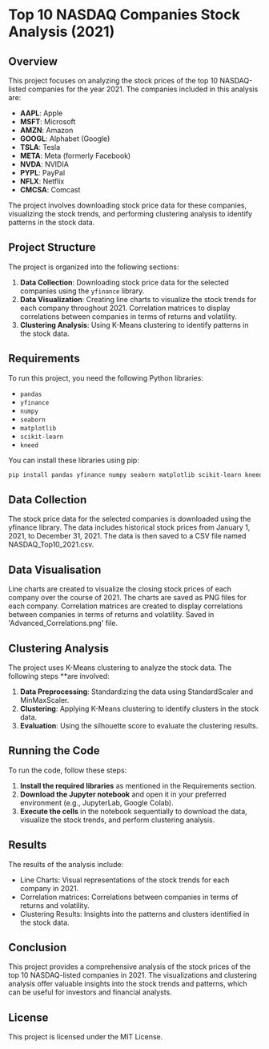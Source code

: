 # Top 10 NASDAQ Companies Stock Analysis (2021)

## Overview

This project focuses on analyzing the stock prices of the top 10 NASDAQ-listed companies for the year 2021. The companies included in this analysis are:

- **AAPL**: Apple
- **MSFT**: Microsoft
- **AMZN**: Amazon
- **GOOGL**: Alphabet (Google)
- **TSLA**: Tesla
- **META**: Meta (formerly Facebook)
- **NVDA**: NVIDIA
- **PYPL**: PayPal
- **NFLX**: Netflix
- **CMCSA**: Comcast

The project involves downloading stock price data for these companies, visualizing the stock trends, and performing clustering analysis to identify patterns in the stock data.

## Project Structure

The project is organized into the following sections:

1. **Data Collection**: Downloading stock price data for the selected companies using the `yfinance` library.
2. **Data Visualization**: Creating line charts to visualize the stock trends for each company throughout 2021. Correlation matrices to display correlations between companies in terms of returns and volatility.
3. **Clustering Analysis**: Using K-Means clustering to identify patterns in the stock data.

## Requirements

To run this project, you need the following Python libraries:

- `pandas`
- `yfinance`
- `numpy`
- `seaborn`
- `matplotlib`
- `scikit-learn`
- `kneed`

You can install these libraries using pip:

```bash
pip install pandas yfinance numpy seaborn matplotlib scikit-learn kneed
```

## Data Collection

The stock price data for the selected companies is downloaded using the yfinance library. The data includes historical stock prices from January 1, 2021, to December 31, 2021. The data is then saved to a CSV file named NASDAQ_Top10_2021.csv.

## Data Visualisation

Line charts are created to visualize the closing stock prices of each company over the course of 2021. The charts are saved as PNG files for each company.
Correlation matrices are created to display correlations between companies in terms of returns and volatility. Saved in 'Advanced_Correlations.png' file.

## Clustering Analysis

The project uses K-Means clustering to analyze the stock data. The following steps \*\*are involved:

1. **Data Preprocessing**: Standardizing the data using StandardScaler and MinMaxScaler.
2. **Clustering**: Applying K-Means clustering to identify clusters in the stock data.
3. **Evaluation**: Using the silhouette score to evaluate the clustering results.

## Running the Code

To run the code, follow these steps:

1. **Install the required libraries** as mentioned in the Requirements section.
2. **Download the Jupyter notebook** and open it in your preferred environment (e.g., JupyterLab, Google Colab).
3. **Execute the cells** in the notebook sequentially to download the data, visualize the stock trends, and perform clustering analysis.

## Results

The results of the analysis include:

- Line Charts: Visual representations of the stock trends for each company in 2021.
- Correlation matrices: Correlations between companies in terms of returns and volatility.
- Clustering Results: Insights into the patterns and clusters identified in the stock data.

## Conclusion

This project provides a comprehensive analysis of the stock prices of the top 10 NASDAQ-listed companies in 2021. The visualizations and clustering analysis offer valuable insights into the stock trends and patterns, which can be useful for investors and financial analysts.

## License

This project is licensed under the MIT License.
